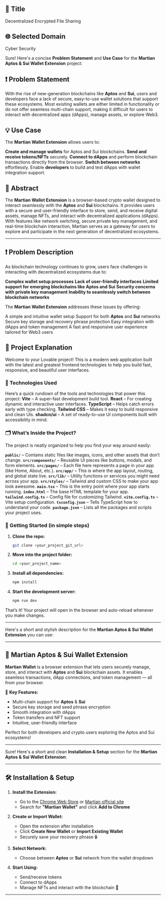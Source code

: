 ## 📌  Title
Decentralized Encrypted File Sharing 

## 🌐 Selected Domain
Cyber Security

Sure! Here's a concise **Problem Statement** and **Use Case** for the **Martian Aptos & Sui Wallet Extension** project:

## ❗ Problem Statement

With the rise of new-generation blockchains like **Aptos** and **Sui**, users and developers face a lack of secure, easy-to-use wallet solutions that support these ecosystems. Most existing wallets are either limited in functionality or do not offer seamless multi-chain support, making it difficult for users to interact with decentralized apps (dApps), manage assets, or explore Web3.

## 💡 Use Case

The **Martian Wallet Extension** allows users to:

 **Create and manage wallets** for Aptos and Sui blockchains.
 **Send and receive tokens/NFTs** securely.
 **Connect to dApps** and perform blockchain transactions directly from the browser.
 **Switch between networks** effortlessly.
 Enable **developers** to build and test dApps with wallet integration support.

## 📄 Abstract

The **Martian Wallet Extension** is a browser-based crypto wallet designed to interact seamlessly with the **Aptos** and **Sui** blockchains. It provides users with a secure and user-friendly interface to store, send, and receive digital assets, manage NFTs, and interact with decentralized applications (dApps). With features like network switching, secure private key management, and real-time blockchain interaction, Martian serves as a gateway for users to explore and participate in the next generation of decentralized ecosystems.

---

## ❗ Problem Description

As blockchain technology continues to grow, users face challenges in interacting with decentralized ecosystems due to:

**Complex wallet setup processes**
**Lack of user-friendly interfaces**
**Limited support for emerging blockchains like Aptos and Sui**
**Security concerns with private key management**
**Inability to seamlessly switch between blockchain networks**

The **Martian Wallet Extension** addresses these issues by offering:

 A simple and intuitive wallet setup
 Support for both **Aptos** and **Sui** networks
 Secure key storage and recovery phrase protection
 Easy integration with dApps and token management
 A fast and responsive user experience tailored for Web3 users


## 📝 Project Explanation

Welcome to your Lovable project! This is a modern web application built with the latest and greatest frontend technologies to help you build fast, responsive, and beautiful user interfaces.

### 🔧 Technologies Used

Here’s a quick rundown of the tools and technologies that power this project:
**Vite** – A super-fast development build tool.
**React** – For creating dynamic and interactive user interfaces.
**TypeScript** – Helps catch errors early with type checking.
**Tailwind CSS** – Makes it easy to build responsive and clean UIs.
**shadcn/ui** – A set of ready-to-use UI components built with accessibility in mind.


### 🗂️ What’s Inside the Project?

The project is neatly organized to help you find your way around easily:

**`public/`** – Contains static files like images, icons, and other assets that don’t change.
**`src/components/`** – Reusable UI pieces like buttons, modals, and form elements.
**`src/pages/`** – Each file here represents a page in your app (like Home, About, etc.).
**`src/app/`** – This is where the app layout, routing, and global state live.
**`src/lib/`** – Utility functions or services you might need across your app.
**`src/styles/`** – Tailwind and custom CSS to make your app look awesome.
**`main.tsx`** – This is the entry point where your app starts running.
**`index.html`** – The base HTML template for your app.
**`tailwind.config.ts`** – Config file for customizing Tailwind.
**`vite.config.ts`** – Vite setup configuration.
**`tsconfig.json`** – Tells TypeScript how to understand your code.
**`package.json`** – Lists all the packages and scripts your project uses.


### 🚀 Getting Started (in simple steps)

1. **Clone the repo:**
   ```bash
   git clone <your_project_git_url>
   ```

2. **Move into the project folder:**
   ```bash
   cd <your_project_name>
   ```

3. **Install all dependencies:**
   ```bash
   npm install
   ```

4. **Start the development server:**
   ```bash
   npm run dev
   ```

That’s it! Your project will open in the browser and auto-reload whenever you make changes.

---

Here's a short and stylish description for the **Martian Aptos & Sui Wallet Extension** you can use:

---

## 🚀 Martian Aptos & Sui Wallet Extension

**Martian Wallet** is a browser extension that lets users securely manage, store, and interact with **Aptos** and **Sui** blockchain assets. It enables seamless transactions, dApp connections, and token management — all from your browser.

🔐 **Key Features:**
- Multi-chain support for **Aptos** & **Sui**
- Secure key storage and seed phrase encryption
- Smooth integration with dApps
- Token transfers and NFT support  
- Intuitive, user-friendly interface

Perfect for both developers and crypto users exploring the Aptos and Sui ecosystems!

---

Sure! Here's a short and clean **Installation & Setup** section for the **Martian Aptos & Sui Wallet Extension**:

---

## 🛠️ Installation & Setup

1. **Install the Extension:**
   - Go to the [Chrome Web Store](https://chrome.google.com/webstore/) or [Martian official site](https://www.martianwallet.xyz/)  
   - Search for **"Martian Wallet"** and click **Add to Chrome**

2. **Create or Import Wallet:**
   - Open the extension after installation  
   - Click **Create New Wallet** or **Import Existing Wallet**  
   - Securely save your recovery phrase 🔒

3. **Select Network:**
   - Choose between **Aptos** or **Sui** network from the wallet dropdown

4. **Start Using:**
   - Send/receive tokens  
   - Connect to dApps  
   - Manage NFTs and interact with the blockchain 🚀

---



